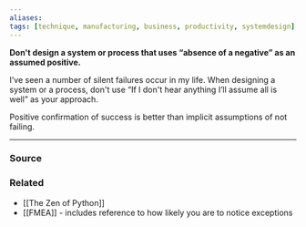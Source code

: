 ```yaml
---
aliases: 
tags: [technique, manufacturing, business, productivity, systemdesign]
---
```

**Don't design a system or process that uses “absence of a negative” as an assumed positive.**

I’ve seen a number of silent failures occur in my life. When designing a system or a process, don't use “If I don't hear anything I’ll assume all is well” as your approach. 

Positive confirmation of success is better than implicit assumptions of not failing.

---

### Source


### Related
- [[The Zen of Python]] 
- [[FMEA]] - includes reference to how likely you are to notice exceptions 